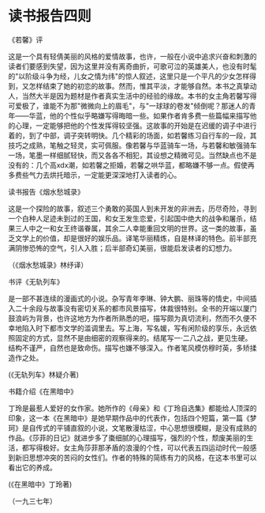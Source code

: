 # 读书报告四则

《若馨》评

这是一个具有轻倩美丽的风格的爱情故事，也许，一般在小说中追求兴奋和刺激的读者们要感到失望，因为这里并没有离奇曲折，可歌可泣的英雄美人，也没有时髦的"以阶级斗争为经，儿女之情为纬"的惊人叙述，这里只是一个平凡的少女怎样得到，又怎样结束了她的初恋的故事。然而，惟其平淡，才能够自然。本书之真挚动人，当然大半是因为题材是作者真实生活中的经验的缘故。本书的女主角若馨写得可爱极了，谁能不为那"微微向上的眉毛"，与"一球球的卷发"倾倒呢？那迷人的青年——华蓝，他的个性似乎略嫌写得晦暗一些。如果作者肯多费一些篇幅来描写他的心理，一定能够把他的个性发挥得较坚强。这故事的开始是在迟缓的调子中进行着的，到了中部，调子突转明快。几个精彩的场面，如若馨练习自行车的一段，其技巧之成熟，笔触之轻灵，实可佩服。像若馨与华蓝骑车一场，与若馨和敏强骑车一场，笔墨一样细腻轻快，而又各各不相犯，其设想之精微可见。当然缺点也不是没有的：几个高xdx潮，如若馨之拒婚，若馨之哄华蓝，都略嫌不够一点。假使再多费些气力去烘托暗示，一定能更深深地打入读者的心。

读书报告《烟水愁城录》

这是一个探险的故事，叙述三个勇敢的英国人到未开发的非洲去，历尽奇险，寻到一个白种人足迹未到过的王国，和女王发生恋爱，引起国中绝大的战争和屠杀，结果三人中之一和女王终谐眷属，其余二人幸能重回文明的世界。这一类的故事，虽乏文学上的价值，却是很好的娱乐品。译笔华丽精炼，自是林译的特色。前半部充满阴惨恐怖的空气，引人入胜；后半部奇幻美丽，很能启发读者的幻想力。

（《烟水愁城录》林纾译）

书评《无轨列车》

是一部不甚连续的漫画式的小说。杂写青年李琳、钟大鹏、丽珠等的情史，中间插入二十余段与故事没有密切关系的都市风景描写，体裁很特别。全书的开端以厦门鼓浪屿为背景，也许这地方为作者所熟悉的吧，描写颇为真切流利，然而不久便不幸地陷入时下都市文学的滥调里去。写上海，写名媛，写有闲阶级的享乐，永远依照固定的方式，显然不是由细密的观察得来的。结尾写一·二八之战，更见生硬。结构不谨严，自然也是致命伤。描写也嫌不够深入。作者笔风模仿穆时英，多矫揉造作之处。

(《无轨列车》林疑介著)

书籍介绍《在黑暗中》

丁玲是最惹人爱好的女作家。她所作的《母亲》和《丁玲自选集》都能给人顶深的印象，这一本《在黑暗中》是她早期作品中的代表作，包括四个短篇，第一篇《梦珂》是自传式的平铺直叙的小说，文笔散漫枯涩，中心思想很模糊，是没有成熟的作品。《莎菲的日记》就进步多了棗细腻的心理描写，强烈的个性，颓废美丽的生活，都写得极好。女主角莎菲那矛盾的浪漫的个性，可以代表五四运动时代一般感到新旧思想冲突的苦闷的女性们。作者的特殊的简练有力的风格，在这本书里可以看出它的养成。

(《在黑暗中》丁玲著)

（一九三七年）
